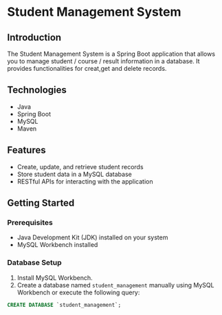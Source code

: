 # Student Management System

## Introduction

The Student Management System is a Spring Boot application that allows you to manage student / course / result information in a database. It provides functionalities for creat,get and delete records.

## Technologies

- Java
- Spring Boot
- MySQL
- Maven

## Features

- Create, update, and retrieve student records
- Store student data in a MySQL database
- RESTful APIs for interacting with the application

## Getting Started

### Prerequisites

- Java Development Kit (JDK) installed on your system
- MySQL Workbench installed

### Database Setup

1. Install MySQL Workbench.
2. Create a database named `student_management` manually using MySQL Workbench or execute the following query:

```sql
CREATE DATABASE `student_management`;
